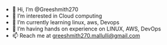 - 👋 Hi, I’m @Greeshmith270
- 👀 I’m interested in Cloud computing
- 🌱 I’m currently learning linux, aws, Devops
- 💞️ I’m having hands on experience on LINUX, AWS, DevOps
- 📫 Reach me at greeshmith270.mallulli@gmail.com

<!---
Greeshmith270/Greeshmith270 is a ✨ special ✨ repository because its `README.md` (this file) appears on your GitHub profile.
You can click the Preview link to take a look at your changes.
--->
